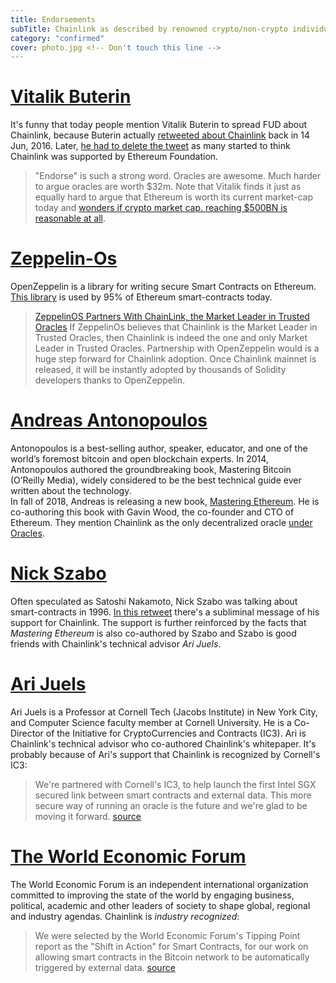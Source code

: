 ```yaml
---
title: Endorsements
subTitle: Chainlink as described by renowned crypto/non-crypto individuals.
category: "confirmed"
cover: photo.jpg <!-- Don't touch this line -->
---
```


# [Vitalik Buterin](https://twitter.com/vitalikbuterin)
It's funny that today people mention Vitalik Buterin to spread FUD about Chainlink, because Buterin actually [retweeted about Chainlink](http://archive.is/zzNE2) back in 14 Jun, 2016. Later, [he had to delete the tweet](https://twitter.com/vitalikbuterin/status/911244079660359680) as many started to think Chainlink was supported by Ethereum Foundation.
>"Endorse" is such a strong word. Oracles are awesome. Much harder to argue oracles are worth $32m.
Note that Vitalik finds it just as equally hard to argue that Ethereum is worth its current market-cap today and [wonders if crypto market cap. reaching $500BN is reasonable at all](https://cryptovest.com/laravel-filemanager/photos_fileupload/7/vitalik%20twitter%201312.png).

# [Zeppelin-Os](https://blog.zeppelinos.org/)
OpenZeppelin is a library for writing secure Smart Contracts on Ethereum. [This library](https://github.com/OpenZeppelin/openzeppelin-solidity) is used by 95% of Ethereum smart-contracts today. 
> [ZeppelinOS Partners With ChainLink, the Market Leader in Trusted Oracles](https://blog.zeppelinos.org/chainlink-partnership/)
If ZeppelinOs believes that Chainlink is the Market Leader in Trusted Oracles, then Chainlink is indeed the one and only Market Leader in Trusted Oracles. Partnership with OpenZeppelin would is a huge step forward for Chainlink adoption. Once Chainlink mainnet is released, it will be instantly adopted by thousands of Solidity developers thanks to OpenZeppelin.

# [Andreas Antonopoulos](https://antonopoulos.com/)
Antonopoulos is a best-selling author, speaker, educator, and one of the world’s foremost bitcoin and open blockchain experts. In 2014, Antonopoulos authored the groundbreaking book, Mastering Bitcoin (O’Reilly Media), widely considered to be the best technical guide ever written about the technology.  
In fall of 2018, Andreas is releasing a new book, [Mastering Ethereum](https://github.com/ethereumbook/ethereumbook/blob/develop/oracles.asciidoc). He is co-authoring this book with Gavin Wood, the co-founder and CTO of Ethereum. They mention Chainlink as the only decentralized oracle [under Oracles](https://github.com/ethereumbook/ethereumbook/blob/develop/oracles.asciidoc).

# [Nick Szabo](https://en.wikipedia.org/wiki/Nick_Szabo)
Often speculated as Satoshi Nakamoto, Nick Szabo was talking about smart-contracts in 1996. [In this retweet](https://i.imgur.com/XjWXsUJ.png) there's a subliminal message of his support for Chainlink. The support is further reinforced by the facts that *Mastering Ethereum* is also co-authored by Szabo and Szabo is good friends with Chainlink's technical advisor *Ari Juels*.

# [Ari Juels](http://www.arijuels.com/)
Ari Juels is a Professor at Cornell Tech (Jacobs Institute) in New York City, and Computer Science faculty member at Cornell University. He is a Co-Director of the Initiative for CryptoCurrencies and Contracts (IC3). Ari is Chainlink's technical advisor who co-authored Chainlink's whitepaper. It's probably because of Ari's support that Chainlink is recognized by Cornell's IC3:
> We're partnered with Cornell's IC3, to help launch the first Intel SGX secured link between smart contracts and external data. This more secure way of running an oracle is the future and we're glad to be moving it forward. [source](https://www.smartcontract.com/)

# [The World Economic Forum](https://www.weforum.org/)
The World Economic Forum is an independent international organization committed to improving the state of the world by engaging business, political, academic and other leaders of society to shape global, regional and industry agendas. Chainlink is *industry recognized*:
> We were selected by the World Economic Forum's Tipping Point report as the "Shift in Action" for Smart Contracts, for our work on allowing smart contracts in the Bitcoin network to be automatically triggered by external data. [source](https://www.smartcontract.com/)
